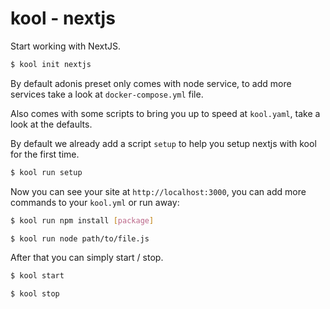 # kool - nextjs

Start working with NextJS.

```bash
$ kool init nextjs
```

By default adonis preset only comes with node service, to add more services take a look at `docker-compose.yml` file.

Also comes with some scripts to bring you up to speed at `kool.yaml`, take a look at the defaults.

By default we already add a script `setup` to help you setup nextjs with kool for the first time.

```bash
$ kool run setup
```

Now you can see your site at `http://localhost:3000`, you can add more commands to your `kool.yml` or run away:

```bash
$ kool run npm install [package]
```

```bash
$ kool run node path/to/file.js
```

After that you can simply start / stop.

```bash
$ kool start
```

```bash
$ kool stop
```
